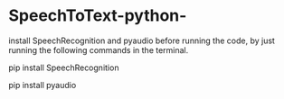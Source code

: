 # SpeechToText-python-

install SpeechRecognition and pyaudio before running the code, by just running the following commands in the terminal.



pip install SpeechRecognition

pip install pyaudio
